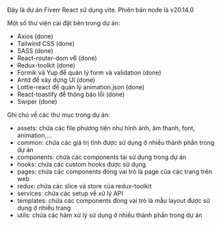 Đây là dự án Fiverr React sử dụng vite. Phiên bản node là v20.14.0

Một số thư viện cài đặt bên trong dự án:

- Axios (done)
- Tailwind CSS (done)
- SASS (done)
- React-router-dom v6 (done)
- Redux-toolkit (done)
- Formik và Yup để quản lý form và validation (done)
- Antd để xây dựng UI (done)
- Lottie-react để quản lý animation.json (done)
- React-toastify để thông báo lỗi (done)
- Swiper (done)

Ghi chú về các thư mục trong dự án:

- assets: chứa các file phương tiện như hình ảnh, âm thanh, font, animation,...
- common: chứa các giá trị tĩnh được sử dụng ở nhiều thành phần trong dự án
- components: chứa các components tái sử dụng trong dự án
- hooks: chứa các custom hooks được sử dụng
- pages: chứa các components đóng vai trò là page của các trang trên web
- redux: chứa các slice và store của redux-toolkit
- services: chứa các setup về xử lý API
- templates: chứa các components đóng vai trò là mẫu layout được sử dụng ở nhiều trang
- utils: chứa các hàm xử lý sử dụng ở nhiều thành phần trong dự án
